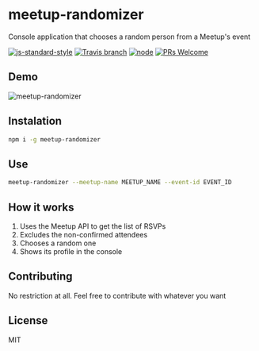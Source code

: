 # meetup-randomizer

Console application that chooses a random person from a Meetup's event

[![js-standard-style](https://img.shields.io/badge/code%20style-standard-brightgreen.svg?maxAge=2592000)](http://standardjs.com/)
[![Travis branch](https://img.shields.io/travis/durancristhian/meetup-randomizer/master.svg?maxAge=2592000)]()
[![node](https://img.shields.io/node/v/meetup-randomizer.svg?maxAge=2592000)](https://www.npmjs.com/package/meetup-randomizer)
[![PRs Welcome](https://img.shields.io/badge/PRs-welcome-brightgreen.svg?maxAge=2592000)](http://makeapullrequest.com)

## Demo

![meetup-randomizer](https://raw.githubusercontent.com/durancristhian/meetup-randomizer/master/images/meetup-randomizer-demo.gif)

## Instalation

```bash
npm i -g meetup-randomizer
```

## Use

```bash
meetup-randomizer --meetup-name MEETUP_NAME --event-id EVENT_ID
```

## How it works

1. Uses the Meetup API to get the list of RSVPs
2. Excludes the non-confirmed attendees
3. Chooses a random one
4. Shows its profile in the console

## Contributing

No restriction at all. Feel free to contribute with whatever you want

## License

MIT
